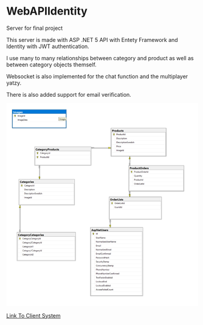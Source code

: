 # WebAPIIdentity
Server for final project

This server is made with ASP .NET 5 API with Entety Framework and Identity with JWT authentication.

I use many to many relationships between category and product as well as between category objects themself.

Websocket is also implemented for the chat function and the multiplayer yatzy.

There is also added support for email verification.

![Alt Text](Database.jpg?raw=true "Server Database")

[Link To Client System](https://github.com/jesseburstrom/client_system/blob/master/README.md)
